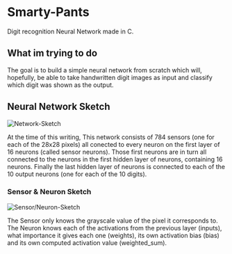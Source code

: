 # Smarty-Pants

Digit recognition Neural Network made in C.

## What im trying to do

The goal is to build a simple neural network from scratch which will, hopefully, be able to take handwritten digit images as input and classify which digit was shown as the output.

## Neural Network Sketch

![Network-Sketch](https://i.imgur.com/wCMvXsC.jpg)

At the time of this writing, This network consists of 784 sensors (one for each of the 28x28 pixels) all conected to every neuron on the first layer of 16 neurons (called sensor neurons). Those first neurons are in turn all connected to the neurons in the first hidden layer of neurons, containing 16 neurons. Finally the last hidden layer of neurons is connected to each of the 10 output neurons (one for each of the 10 digits).

### Sensor & Neuron Sketch

![Sensor/Neuron-Sketch](https://i.imgur.com/ZkVIwDJ.jpg)

The Sensor only knows the grayscale value of the pixel it corresponds to.
The Neuron knows each of the activations from the previous layer (inputs), what importance it gives each one (weights), its own activation bias (bias) and its own computed activation value (weighted_sum).
